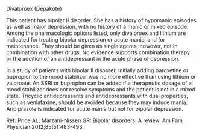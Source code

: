 Divalproex (Depakote)

This patient has bipolar II disorder. She has a history of hypomanic episodes as well as major depression, with no history of a manic or mixed episode. Among the pharmacologic options listed, only divalproex and lithium are indicated for treating bipolar depression or acute mania, and for maintenance. They should be given as single agents, however, not in combination with other drugs. No evidence supports combination therapy or the addition of an antidepressant in the acute phase of depression.

In a study of patients with bipolar II disorder, initially adding paroxetine or bupropion to the mood stabilizer was no more effective than using lithium or valproate. An SSRI or bupropion can be added if a therapeutic dosage of a mood stabilizer does not resolve symptoms and the patient is not in a mixed state. Tricyclic antidepressants and antidepressants with dual properties, such as venlafaxine, should be avoided because they may induce mania. Aripiprazole is indicated for acute mania but not for bipolar depression.

Ref:  Price AL, Marzani-Nissen GR: Bipolar disorders: A review. Am Fam Physician 2012;85(5):483-493.